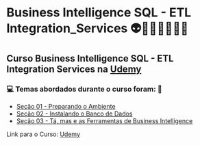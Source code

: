 # Business Intelligence SQL - ETL Integration_Services 👽🤖🤯👩🏻‍💻🎲
## Curso Business Intelligence SQL - ETL Integration Services na [Udemy](https://www.udemy.com/course/business-intelligence-etl-integration-services-2016/)
### 💻 Temas abordados durante o curso foram: 🚀
- [Seção 01 - Preparando o Ambiente](https://github.com/romulovieira777/Business_Intelligence_SQL_ETL_Integration_Services/tree/main/Secao_01_Preparando_o_Ambiente)
- [Seção 02 - Instalando o Banco de Dados](https://github.com/romulovieira777/Business_Intelligence_SQL_ETL_Integration_Services/tree/main/Secao_02_Instalando_o_Banco_de_Dados)
- [Seção 03 - Tá, mas e as Ferramentas de Business Intelligence](https://github.com/romulovieira777/Business_Intelligence_SQL_ETL_Integration_Services/tree/main/Secao_03_Ta_Mas_e_as_Ferramentas_de_Business_Intelligence)

Link para o Curso: [Udemy](https://www.udemy.com/course/business-intelligence-etl-integration-services-2016/)
